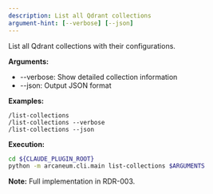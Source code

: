 ```yaml
---
description: List all Qdrant collections
argument-hint: [--verbose] [--json]
---
```


List all Qdrant collections with their configurations.

**Arguments:**
- --verbose: Show detailed collection information
- --json: Output JSON format

**Examples:**
```
/list-collections
/list-collections --verbose
/list-collections --json
```

**Execution:**
```bash
cd ${CLAUDE_PLUGIN_ROOT}
python -m arcaneum.cli.main list-collections $ARGUMENTS
```

**Note:** Full implementation in RDR-003.
